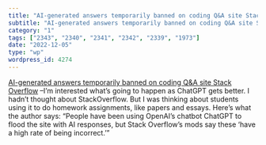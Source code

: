 ```yaml
---
title: "AI-generated answers temporarily banned on coding Q&A site Stack Overflow"
subtitle: "AI-generated answers temporarily banned on coding Q&A site Stack Overflow"
category: "1"
tags: ["2343", "2340", "2341", "2342", "2339", "1973"]
date: "2022-12-05"
type: "wp"
wordpress_id: 4274
---
```

[ AI-generated answers temporarily banned on coding Q&A site Stack Overflow]( https://www.theverge.com/2022/12/5/23493932/chatgpt-ai-generated-answers-temporarily-banned-stack-overflow-llms-dangers) –I’m interested what’s going to happen as ChatGPT gets better. I hadn’t thought about StackOverflow. But I was thinking about students using it to do homework assignments, like papers and essays. Here’s what the author says: “People have been using OpenAI’s chatbot ChatGPT to flood the site with AI responses, but Stack Overflow’s mods say these ‘have a high rate of being incorrect.’”